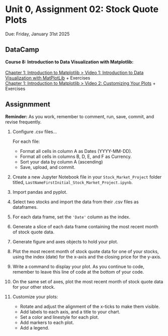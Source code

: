 # Unit 0, Assignment 02: Stock Quote Plots
Due: Friday, January 31st 2025

## DataCamp
**Course 8: Introduction to Data Visualization with Matplotlib:** <br><br>
[Chapter 1: Introduction to Matplotlib > Video 1: Introduction to Data Visualization with MatPlotLib](https://campus.datacamp.com/courses/introduction-to-data-visualization-with-matplotlib/introduction-to-matplotlib?ex=1) + Exercises<br>
[Chapter 1: Introduction to Matplotlib > Video 2: Customizing Your Plots](https://campus.datacamp.com/courses/introduction-to-data-visualization-with-matplotlib/introduction-to-matplotlib?ex=4) + Exercises

## Assignmment
**Reminder:** As you work, remember to comment, run, save, commit, and revise frequently.
1. Configure .csv files...

   For each file:
     * Format all cells in column A as Dates (YYYY-MM-DD).
     * Format all cells in columns B, D, E, and F as Currency.
     * Sort your data by column A (ascending)
     * Save, upload, and commit.
       
2. Create a new Jupyter Notebook file in your `Stock_Market_Project` folder titled, `LastNameFirstInitial_Stock_Market_Project.ipynb`.  
3. Import pandas and pyplot.
4. Select two stocks and import the data from their .csv files as dataframes.
5. For each data frame, set the `'Date'` column as the index.
6. Generate a slice of each data frame containing the most recent month of stock quote data.
7. Generate figure and axes objects to hold your plot.
8. Plot the most recent month of stock quote data for one of your stocks, using the index (date) for the x-axis and the closing price for the y-axis.
9. Write a command to display your plot.  As you continue to code, remember to leave this line of code at the bottom of your code.
10. On the same set of axes, plot the most recent month of stock quote data for your other stock.
11. Customize your plots:
       * Rotate and adjust the alignment of the x-ticks to make them visible.
       * Add labels to each axis, and a title to your chart.
       * Set a color and linestyle for each plot.
       * Add markers to each plot.
       * Add a legend.
